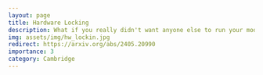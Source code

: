 ```yaml
---
layout: page
title: Hardware Locking
description: What if you really didn't want anyone else to run your model?
img: assets/img/hw_lockin.jpg
redirect: https://arxiv.org/abs/2405.20990
importance: 3
category: Cambridge
---
```

